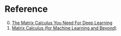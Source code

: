 # Reference

0. [The Matrix Calculus You Need For Deep Learning](https://explained.ai/matrix-calculus/)
0. [Matrix Calculus (for Machine Learning and Beyond)](https://arxiv.org/abs/2501.14787)

